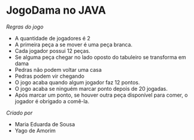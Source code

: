 # JogoDama no JAVA
*Regras do jogo*
 - A quantidade de jogadores é 2
 - A primeira peça a se mover é uma peça branca.
 - Cada jogador possui 12 peças.
 - Se alguma peça chegar no lado oposto do tabuleiro se transforma em dama
 - Pedras não podem voltar uma casa
 - Pedras podem vir chegando
 - O jogo acaba quando algum jogador faz 12 pontos.
 - O jogo acaba se ninguém marcar ponto depois de 20 jogadas.
 - Após marcar um ponto, se houver outra peça disponível para comer, o jogador é obrigado a comê-la.


*Criado por*
- Maria Eduarda de Sousa
- Yago de Amorim
